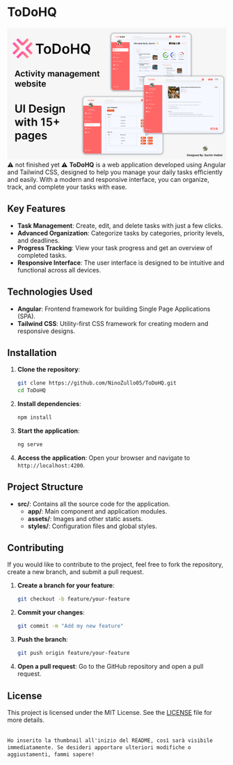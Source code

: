 # ToDoHQ

![Thumbnail](https://github.com/NinoZullo05/ToDoHQ/blob/main/src/assets/images/Thumbnail.png)
⚠ not finished yet ⚠
**ToDoHQ** is a web application developed using Angular and Tailwind CSS, designed to help you manage your daily tasks efficiently and easily. With a modern and responsive interface, you can organize, track, and complete your tasks with ease.

## Key Features

- **Task Management**: Create, edit, and delete tasks with just a few clicks.
- **Advanced Organization**: Categorize tasks by categories, priority levels, and deadlines.
- **Progress Tracking**: View your task progress and get an overview of completed tasks.
- **Responsive Interface**: The user interface is designed to be intuitive and functional across all devices.

## Technologies Used

- **Angular**: Frontend framework for building Single Page Applications (SPA).
- **Tailwind CSS**: Utility-first CSS framework for creating modern and responsive designs.

## Installation

1. **Clone the repository**:
   ```bash
   git clone https://github.com/NinoZullo05/ToDoHQ.git
   cd ToDoHQ
   ```

2. **Install dependencies**:
   ```bash
   npm install
   ```

3. **Start the application**:
   ```bash
   ng serve
   ```

4. **Access the application**:
   Open your browser and navigate to `http://localhost:4200`.

## Project Structure

- **src/**: Contains all the source code for the application.
  - **app/**: Main component and application modules.
  - **assets/**: Images and other static assets.
  - **styles/**: Configuration files and global styles.

## Contributing

If you would like to contribute to the project, feel free to fork the repository, create a new branch, and submit a pull request.

1. **Create a branch for your feature**:
   ```bash
   git checkout -b feature/your-feature
   ```

2. **Commit your changes**:
   ```bash
   git commit -m "Add my new feature"
   ```

3. **Push the branch**:
   ```bash
   git push origin feature/your-feature
   ```

4. **Open a pull request**: Go to the GitHub repository and open a pull request.

## License

This project is licensed under the MIT License. See the [LICENSE](LICENSE) file for more details.
```

Ho inserito la thumbnail all'inizio del README, così sarà visibile immediatamente. Se desideri apportare ulteriori modifiche o aggiustamenti, fammi sapere!
